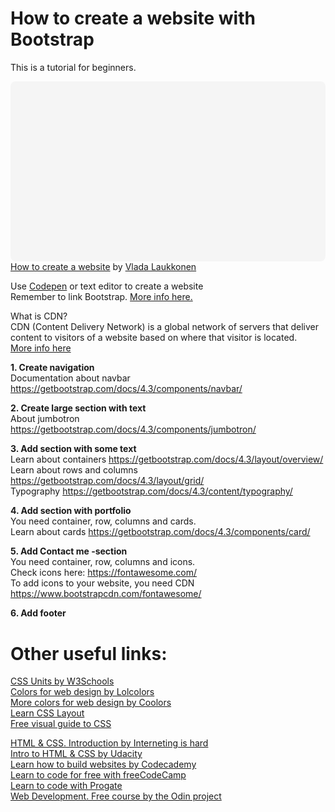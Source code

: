 # How to create a website with Bootstrap
This is a tutorial for beginners.
<div
 class="canva-embed"
 data-design-id="DADh_1Jdccg"
 data-height-ratio="0.5625"
 style="padding:56.2500% 5px 5px 5px;background:rgba(0,0,0,0.03);border-radius:8px;"
></div>
<script async src="https:&#x2F;&#x2F;sdk.canva.com&#x2F;v1&#x2F;embed.js"></script>
<a href="https:&#x2F;&#x2F;www.canva.com&#x2F;design&#x2F;DADh_1Jdccg&#x2F;view?utm_content=DADh_1Jdccg&amp;utm_campaign=designshare&amp;utm_medium=embeds&amp;utm_source=link" target="_blank" rel="noopener">How to create a website</a> by <a href="https:&#x2F;&#x2F;www.canva.com&#x2F;vlada.makinen?utm_campaign=designshare&amp;utm_medium=embeds&amp;utm_source=link" target="_blank" rel="noopener">Vlada Laukkonen</a>

Use [Codepen](https://codepen.io/) or text editor to create a website<br>
Remember to link Bootstrap. [More info here.](https://getbootstrap.com/docs/4.3/getting-started/introduction/)

What is CDN?<br> 
CDN (Content Delivery Network) is a global network of servers that deliver content to visitors of a website based on where that visitor is located. <br>[More info here](https://www.wpsuperstars.net/beginners-guide-content-delivery-networks/)

**1. Create navigation**<br>
Documentation about navbar https://getbootstrap.com/docs/4.3/components/navbar/

**2. Create large section with text**<br>
About jumbotron https://getbootstrap.com/docs/4.3/components/jumbotron/

**3. Add section with some text**<br>
Learn about containers https://getbootstrap.com/docs/4.3/layout/overview/<br>
Learn about rows and columns https://getbootstrap.com/docs/4.3/layout/grid/<br>
Typography https://getbootstrap.com/docs/4.3/content/typography/

**4. Add section with portfolio**<br>
You need container, row, columns and cards.<br>
Learn about cards https://getbootstrap.com/docs/4.3/components/card/

**5. Add Contact me -section**<br>
You need container, row, columns and icons.<br>
Check icons here: https://fontawesome.com/ <br>
To add icons to your website, you need CDN https://www.bootstrapcdn.com/fontawesome/

**6. Add footer**

# Other useful links:
[CSS Units by W3Schools](https://www.w3schools.com/cssref/css_units.asp)<br>
[Colors for web design by Lolcolors](https://www.webdesignrankings.com/resources/lolcolors/)<br>
[More colors for web design by Coolors](https://coolors.co/)<br>
[Learn CSS Layout](http://learnlayout.com/)<br>
[Free visual guide to CSS](https://cssreference.io/?fbclid=IwAR2-5xI_ggYGT8_J-DLF6vExk5DaqkNKpeKWswQCQ_UfJkCLHDtctxKhegM)<br>

[HTML & CSS. Introduction by Interneting is hard](https://internetingishard.com/html-and-css/introduction/?fbclid=IwAR1nNlIQaLhedfjT6UEF7Gc8RZa3HzEeRFRVMFvyNFLU_3H5SpvmRiDdx5U) <br>
[Intro to HTML & CSS by Udacity](https://www.udacity.com/course/intro-to-html-and-css--ud001)<br>
[Learn how to build websites by Codecademy](https://www.codecademy.com/learn/paths/learn-how-to-build-websites)<br>
[Learn to code for free with freeCodeCamp](https://www.freecodecamp.org/)<br>
[Learn to code with Progate](https://progate.com/)<br>
[Web Development. Free course by the Odin project](https://www.theodinproject.com/tracks/3)